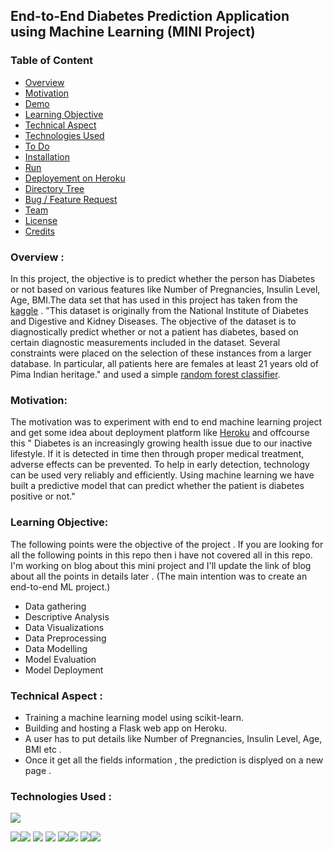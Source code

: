 ## End-to-End Diabetes Prediction Application using Machine Learning (MINI Project)  


### Table of Content
  * [Overview](#overview)
  * [Motivation](#motivation)
  * [Demo](#demo)
  * [Learning Objective](#Learning-Objective)
  * [Technical Aspect](#technical-aspect)
  * [Technologies Used](#technologies-used)
  * [To Do](#to-do)
  * [Installation](#installation)
  * [Run](#run)
  * [Deployement on Heroku](#deployement-on-heroku)
  * [Directory Tree](#directory-tree)
  * [Bug / Feature Request](#bug---feature-request)
  * [Team](#team)
  * [License](#license)
  * [Credits](#credits)


### Overview :
In this project, the objective is to predict whether the person has Diabetes or not based on various features like Number of Pregnancies, Insulin Level, Age, BMI.The data set that has used in this project has taken from the [kaggle](https://www.kaggle.com/) . "This dataset is originally from the National Institute of Diabetes and Digestive and Kidney Diseases. The objective of the dataset is to diagnostically predict whether or not a patient has diabetes, based on certain diagnostic measurements included in the dataset. Several constraints were placed on the selection of these instances from a larger database. In particular, all patients here are females at least 21 years old of Pima Indian heritage." and used a simple [random forest classifier](https://en.wikipedia.org/wiki/Random_forest).   


### Motivation:
The motivation was to experiment  with end to end machine learning project and get some idea about deployment platform like [Heroku](https://g.co/kgs/yvsR77) and offcourse this "
Diabetes is an increasingly growing health issue due to our inactive lifestyle. If it is detected in time then through proper medical treatment, adverse effects can be prevented. To help in early detection, technology can be used very reliably and efficiently. Using machine learning we have built a predictive model that can predict whether the patient is diabetes positive or not." 

### Learning Objective:
The following points were the objective of the project . If you are looking for all the following points in this repo then i have not covered all in this repo. I'm working on blog about this mini project and I'll update the link of blog about all the points in details later . (The main intention was to create an end-to-end ML project.)  
- Data gathering 
- Descriptive Analysis 
- Data Visualizations 
- Data Preprocessing 
- Data Modelling 
- Model Evaluation 
- Model Deployment 

### Technical Aspect :

- Training a machine learning model using scikit-learn. 
- Building and hosting a Flask web app on Heroku. 
- A user has to put details like Number of Pregnancies, Insulin Level, Age, BMI etc . 
- Once it get all the fields information , the prediction is displyed on a new page . 
### Technologies Used : 
![](https://forthebadge.com/images/badges/made-with-python.svg) 

[<img target="_blank" src="https://github.com/scikit-learn/scikit-learn/blob/master/doc/logos/scikit-learn-logo.png">](https://www.python.org/)[<img target="_blank" src="https://img.icons8.com/color/50/000000/c-programming.png">](https://g.co/kgs/BBfKSwa) [<img target="_blank" src="https://img.icons8.com/color/50/000000/c-plus-plus-logo.png">](https://g.co/kgs/eV8ura) [<img target="_blank" src="https://img.icons8.com/dusk/50/000000/sql.png">](https://g.co/kgs/nDjK1x) [<img target="_blank"  src="https://img.icons8.com/nolan/50/html-5.png">](https://g.co/kgs/D5gqdX)[<img target="_blank"  src="https://img.icons8.com/dusk/50/000000/css3.png"/>](https://g.co/kgs/BFjY8m) [<img target="_blank"  src="https://img.icons8.com/dusk/50/000000/javascript.png"/>](https://g.co/kgs/BFjY8m)[<img target="_blank"  src="https://img.icons8.com/dusk/50/000000/markdown.png"/>](https://g.co/kgs/djVDb6) 
